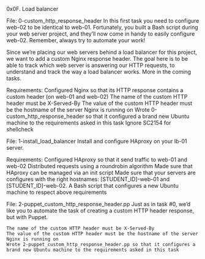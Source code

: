 0x0F. Load balancer

File: 0-custom_http_response_header
In this first task you need to configure web-02 to be identical to web-01. Fortunately, you built a Bash script during your web server project, and they’ll now come in handy to easily configure web-02. Remember, always try to automate your work!

Since we’re placing our web servers behind a load balancer for this project, we want to add a custom Nginx response header. The goal here is to be able to track which web server is answering our HTTP requests, to understand and track the way a load balancer works. More in the coming tasks.

Requirements:
    Configured Nginx so that its HTTP response contains a custom header (on web-01 and web-02)
        The name of the custom HTTP header must be X-Served-By
        The value of the custom HTTP header must be the hostname of the server Nginx is running on
    Wrote 0-custom_http_response_header so that it configured a brand new Ubuntu machine to the requirements asked in this task
    Ignore SC2154 for shellcheck

File: 1-install_load_balancer
Install and configure HAproxy on your lb-01 server.

Requirements:
    Configured HAproxy so that it send traffic to web-01 and web-02
    Distributed requests using a roundrobin algorithm
    Made sure that HAproxy can be managed via an init script
    Made sure that your servers are configures with the right hostnames: [STUDENT_ID]-web-01 and [STUDENT_ID]-web-02.
    A Bash script that configures a new Ubuntu machine to respect above requirements


File: 2-puppet_custom_http_response_header.pp
Just as in task #0, we’d like you to automate the task of creating a custom HTTP header response, but with Puppet.

    The name of the custom HTTP header must be X-Served-By
    The value of the custom HTTP header must be the hostname of the server Nginx is running on
    Wrote 2-puppet_custom_http_response_header.pp so that it configures a brand new Ubuntu machine to the requirements asked in this task